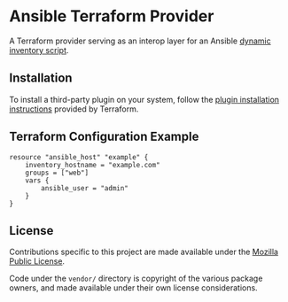 # Ansible Terraform Provider
A Terraform provider serving as an interop layer for an Ansible [dynamic
inventory script][1].

## Installation

To install a third-party plugin on your system, follow the [plugin installation
instructions][2] provided by Terraform.

## Terraform Configuration Example

```
resource "ansible_host" "example" {
    inventory_hostname = "example.com"
    groups = ["web"]
    vars {
        ansible_user = "admin"
    }
}
```

## License

Contributions specific to this project are made available under the
[Mozilla Public License](./LICENSE).

Code under the `vendor/` directory is copyright of the various package owners,
and made available under their own license considerations.

[1]: https://gitlab.com/nbering/terraform-inventory/
[2]: https://www.terraform.io/docs/plugins/basics.html#installing-a-plugin
